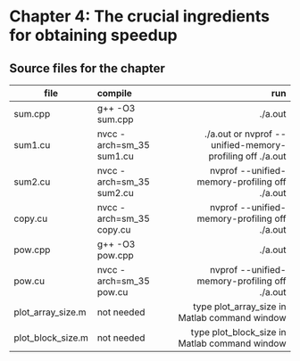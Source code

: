 # Chapter 4: The crucial ingredients for obtaining speedup

## Source files for the chapter


| file   |      compile      |  run |
|----------|:-------------|------:|
| sum.cpp |  g++ -O3 sum.cpp | ./a.out |
| sum1.cu |  nvcc -arch=sm_35 sum1.cu | ./a.out or nvprof --unified-memory-profiling off ./a.out|
| sum2.cu |  nvcc -arch=sm_35 sum2.cu | nvprof --unified-memory-profiling off ./a.out |
| copy.cu |  nvcc -arch=sm_35 copy.cu | nvprof --unified-memory-profiling off ./a.out |
| pow.cpp |  g++ -O3 pow.cpp | ./a.out |
| pow.cu |  nvcc -arch=sm_35 pow.cu | nvprof --unified-memory-profiling off ./a.out |
| plot_array_size.m |  not needed | type plot_array_size in Matlab command window |
| plot_block_size.m |  not needed | type plot_block_size in Matlab command window |
